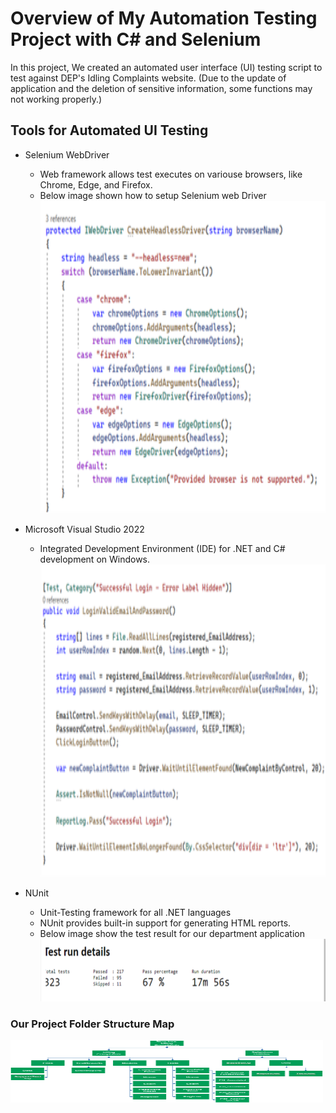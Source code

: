 # Overview of My Automation Testing Project with C# and Selenium


In this project, We created an automated user interface (UI) testing script to test against DEP's Idling Complaints website. (Due to the update of application and the deletion of sensitive information, some functions may not working properly.)

## Tools for Automated UI Testing


* Selenium WebDriver
	* Web framework allows test executes on variouse browsers, like Chrome, Edge, and Firefox.
	* Below image shown how to setup Selenium web Driver 
		<img height="500" src="https://github.com/Tiffany678/NYCIdlingComplaints/blob/master/IdlingComplaintTest3/Files/READMEImages/WebDriver.png" alt="Get request" width="650"/>


* Microsoft Visual Studio 2022
	* Integrated Development Environment (IDE) for .NET and C# development on Windows.
		<img height="500" src="https://github.com/Tiffany678/NYCIdlingComplaints/blob/master/IdlingComplaintTest3/Files/READMEImages/TestCode.png" alt="Get request" width="650"/>


* NUnit
	* Unit-Testing framework for all .NET languages
	* NUnit provides built-in support for generating HTML reports.
	* Below image show the test result for our department application
		<img height="100" src="https://github.com/Tiffany678/NYCIdlingComplaints/blob/master/IdlingComplaintTest3/Files/READMEImages/Report.png" alt="Get request" width="500"/>


### Our Project Folder Structure Map

  <img height="100" src="https://github.com/Tiffany678/NYCIdlingComplaints/blob/master/IdlingComplaintTest3/Files/READMEImages/Structure.png" alt="Get request" width="500"/>



